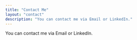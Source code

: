 ```yaml
---
title: "Contact Me"
layout: "contact"
description: "You can contact me via Email or LinkedIn."
---
```

You can contact me via Email or LinkedIn.
